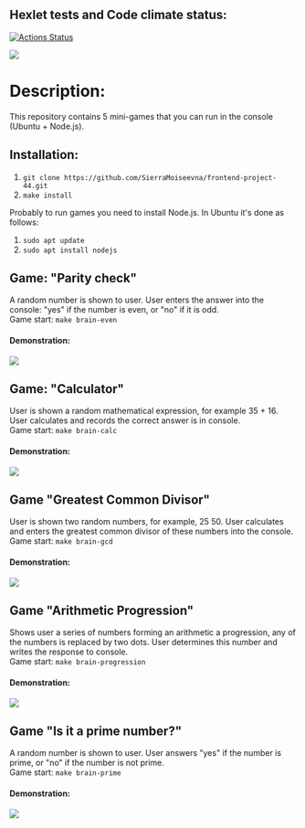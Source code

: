 ## Hexlet tests and Code climate status:
[![Actions Status](https://github.com/SierraMoiseevna/frontend-project-44/actions/workflows/hexlet-check.yml/badge.svg)](https://github.com/SierraMoiseevna/frontend-project-44/actions)

<a href="https://codeclimate.com/github/SierraMoiseevna/frontend-project-44/maintainability"><img src="https://api.codeclimate.com/v1/badges/6af649e830b701eac8da/maintainability" /></a>

# Description:
This repository contains 5 mini-games that you can run in the console (Ubuntu + Node.js).

## Installation: 
1) `git clone https://github.com/SierraMoiseevna/frontend-project-44.git`
2) `make install`

Probably to run games you need to install Node.js. In Ubuntu it's done as follows:
1) `sudo apt update`
2) `sudo apt install nodejs`

## Game: "Parity check"
A random number is shown to user.
User enters the answer into the console: "yes" if the number is even,
or "no" if it is odd.  
Game start: `make brain-even`
#### Demonstration: 
<a href="https://asciinema.org/a/635698" target="_blank"><img src="https://asciinema.org/a/635698.svg" /></a>

## Game: "Calculator"
User is shown a random mathematical
expression, for example 35 + 16. User calculates and records
the correct answer is in  console.  
Game start: `make brain-calc`
#### Demonstration: 
<a href="https://asciinema.org/a/636163" target="_blank"><img src="https://asciinema.org/a/636163.svg" /></a>

## Game "Greatest Common Divisor" 
User is shown two random numbers,
for example, 25 50. User calculates and
enters the greatest common divisor of these numbers into the console.  
Game start: `make brain-gcd`
#### Demonstration: 
<a href="https://asciinema.org/a/636232" target="_blank"><img src="https://asciinema.org/a/636232.svg" /></a>

## Game "Arithmetic Progression"
Shows user a series of numbers forming an arithmetic
a progression, any of the numbers is replaced by two dots.
User determines this number and writes the response to console.  
Game start: `make brain-progression`
#### Demonstration: 
<a href="https://asciinema.org/a/636250" target="_blank"><img src="https://asciinema.org/a/636250.svg" /></a>


## Game "Is it a prime number?"
A random number is shown to user. User
answers "yes" if the number is prime, or "no" if
the number is not prime.  
Game start: `make brain-prime`
#### Demonstration: 
<a href="https://asciinema.org/a/0A1eVHAXCze9Y9ZcqNhMenLrH" target="_blank"><img src="https://asciinema.org/a/0A1eVHAXCze9Y9ZcqNhMenLrH.svg" /></a>
